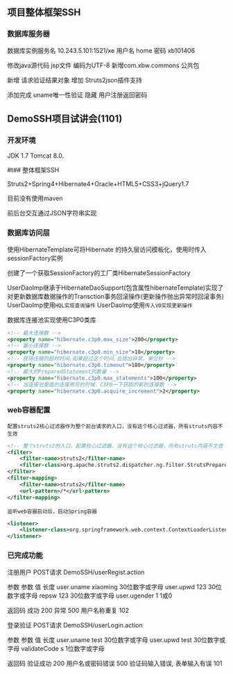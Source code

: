 
## 项目整体框架SSH


### 数据库服务器

数据库实例服务名 10.243.5.101:1521/xe
用户名 home
密码 xb101406


修改java源代码 jsp文件 编码为UTF-8
新增com.xbw.commons 公共包

新增 请求验证结果对象 
增加 Struts2json插件支持

添加完成  uname唯一性验证   隐藏 用户注册返回密码









## DemoSSH项目试讲会(1101)

### 开发环境
JDK 1.7
Tomcat 8.0.


#t## 整体框架SSH

Struts2+Spring4+Hibernate4+Oracle+HTML5+CSS3+jQuery1.7

目前没有使用maven

前后台交互通过JSON字符串实现

### 数据库访问层

使用HibernateTemplate可将Hibernate 的持久层访问模板化，使用时传入sessionFactory实例



创建了一个获取SessionFactory的工厂类HibernateSessionFactory

UserDaoImp继承于HibernateDaoSupport(包含属性hibernateTemplate)实现了对更新数据库数据操作的Transction事务回滚操作(更新操作抛出异常时回滚事务)
UserDaoImp使用`HQL实现查询操作`
UserDaoImp使用`传入VO实现更新操作`


数据库连接池实现使用C3P0类库
```xml
<!-- 最大连接数 -->
<property name="hibernate.c3p0.max_size">200</property>
<!-- 最小连接数 -->
<property name="hibernate.c3p0.min_size">10</property>
<!-- 获得连接的超时时间,如果超过这个时间,会抛出异常，单位秒 -->
<property name="hibernate.c3p0.timeout">180</property>
<!-- 最大的PreparedStatement的数量 -->
<property name="hibernate.c3p0.max_statements">100</property>
<!-- 当连接池里面的连接用完的时候，C3P0一下获取的新的连接数 -->
<property name="hibernate.c3p0.acquire_increment">2</property>
```


### web容器配置

`配置struts2核心过滤器作为整个前台请求的入口，没有这个核心过滤器，所有struts内容不生效`
```xml
<!-- 整个struts2的入口，配置核心过滤器，没有这个核心过滤器，所有struts内容不生效 -->
<filter>
	<filter-name>struts2</filter-name>
	<filter-class>org.apache.struts2.dispatcher.ng.filter.StrutsPrepareAndExecuteFilter</filter-class>
</filter>
<filter-mapping>
	<filter-name>struts2</filter-name>
	<url-pattern>/*</url-pattern>
</filter-mapping>
```

`监听web容器启动后，启动Spring容器`
```xml
<listener>
	<listener-class>org.springframework.web.context.ContextLoaderListener</listener-class>
</listener>
```


### 已完成功能

注册用户
POST请求
DemoSSH/userRegist.action

参数
参数	值	长度
user.uname	xiaoming	30位数字或字母
user.upwd	123	30位数字或字母
repsw	123	30位数字或字母
user.ugender	1	1或0

返回码
成功	200
异常	500
用户名称重复	102


登录验证
POST请求
DemoSSH/userLogin.action

参数
参数	值	长度
user.uname	test	30位数字或字母
user.upwd	test	30位数字或字母
validateCode	s	1位数字或字母

返回码
验证成功	200
用户名或密码错误	500
验证码输入错误, 表单输入有误	101







